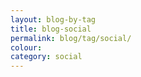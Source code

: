 ```yaml
---
layout: blog-by-tag
title: blog-social
permalink: blog/tag/social/
colour:
category: social
---
```

